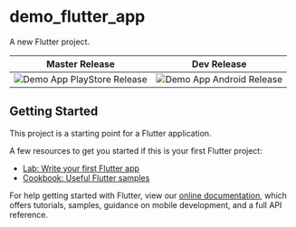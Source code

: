 # demo_flutter_app

A new Flutter project.

| Master Release | Dev Release |
| -------------- | ----------- |
| ![Demo App PlayStore Release](https://github.com/iqans/flutter-ci-github-actions-demo/workflows/Demo%20App%20PlayStore%20Release/badge.svg) | ![Demo App Android Release](https://github.com/iqans/flutter-ci-github-actions-demo/workflows/Demo%20App%20Android%20Release/badge.svg?branch=dev) |

## Getting Started

This project is a starting point for a Flutter application.

A few resources to get you started if this is your first Flutter project:

- [Lab: Write your first Flutter app](https://flutter.dev/docs/get-started/codelab)
- [Cookbook: Useful Flutter samples](https://flutter.dev/docs/cookbook)

For help getting started with Flutter, view our
[online documentation](https://flutter.dev/docs), which offers tutorials,
samples, guidance on mobile development, and a full API reference.
 
